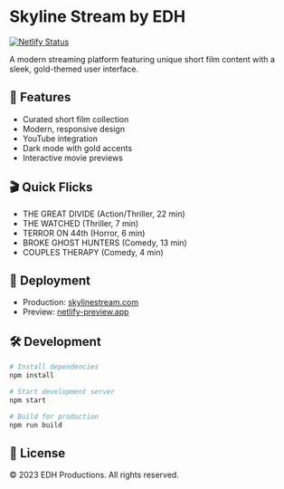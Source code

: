 # Skyline Stream by EDH

[![Netlify Status](https://api.netlify.com/api/v1/badges/YOUR-NETLIFY-ID/deploy-status)](https://app.netlify.com/sites/YOUR-SITE-NAME/deploys)

A modern streaming platform featuring unique short film content with a sleek, gold-themed user interface.

## 🌟 Features

- Curated short film collection
- Modern, responsive design
- YouTube integration
- Dark mode with gold accents
- Interactive movie previews

## 🎬 Quick Flicks

- THE GREAT DIVIDE (Action/Thriller, 22 min)
- THE WATCHED (Thriller, 7 min)
- TERROR ON 44th (Horror, 6 min)
- BROKE GHOST HUNTERS (Comedy, 13 min)
- COUPLES THERAPY (Comedy, 4 min)

## 🚀 Deployment

- Production: [skylinestream.com](https://your-custom-domain.com)
- Preview: [netlify-preview.app](https://your-netlify-url.netlify.app)

## 🛠 Development

```bash
# Install dependencies
npm install

# Start development server
npm start

# Build for production
npm run build
```

## 📝 License

© 2023 EDH Productions. All rights reserved.

